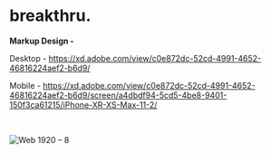 # breakthru.

<b> Markup Design - </b> 

Desktop - https://xd.adobe.com/view/c0e872dc-52cd-4991-4652-46816224aef2-b6d9/

Mobile - https://xd.adobe.com/view/c0e872dc-52cd-4991-4652-46816224aef2-b6d9/screen/a4dbdf94-5cd5-4be8-9401-150f3ca61215/iPhone-XR-XS-Max-11-2/


<br>

![Web 1920 – 8](https://user-images.githubusercontent.com/46156118/73086061-da623400-3ef5-11ea-9062-2a60ca3f99e6.png)
